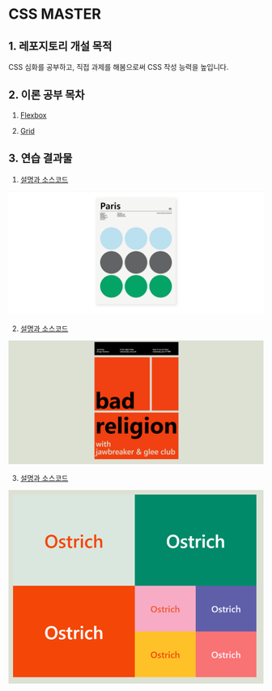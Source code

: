 # CSS MASTER

## 1. 레포지토리 개설 목적

CSS 심화를 공부하고, 직접 과제를 해봄으로써 CSS 작성 능력을 높입니다.

## 2. 이론 공부 목차

1. <a href="내용정리\01.Flexbox"> Flexbox </a>

2. <a href="내용정리\02.Grid"> Grid </a>

## 3. 연습 결과물

1. <a href="practice\01"> 설명과 소스코드 </a>
<img src="practice\01\image.png" />

2. <a href="practice\02"> 설명과 소스코드 </a>
<img src="practice\02\image.png" />

3. <a href="practice\03"> 설명과 소스코드 </a>
<img src="practice\03\image.png" />





